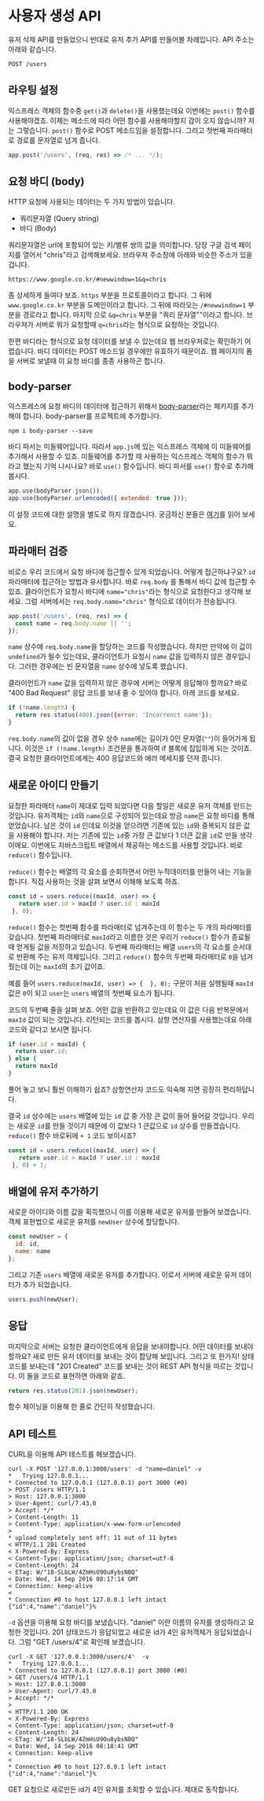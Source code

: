 사용자 생성 API
============

유저 삭제 API를 만들었으니 반대로 유저 추가 API를 만들어볼 차례입니다. API 주소는 아래와 같습니다.

```
POST /users
```


## 라우팅 설정

익스프레스 객체의 함수중 `get()`과 `delete()`을 사용했는데요 이번에는 `post()` 함수를 사용해야겠죠. 이제는 메소드에 따라 어떤 함수를 사용해야할지 감이 오지 않습니까? 저는 그렇습니다. `post()` 함수로 POST 메소드임을 설정합니다. 그리고 첫번째 파라매터로 경로를 문자열로 넘겨 줍니다.


```javascript
app.post('/users', (req, res) => /* ... */);
```


## 요청 바디 (body)

HTTP 요청에 사용되는 데이터는 두 가지 방법이 있습니다.

* 쿼리문자열 (Query string)
* 바디 (Body)

쿼리문자열은 url에 포함되어 있는 키/밸류 쌍의 값을 의미합니다. 당장 구글 검색 페이지를 열어서 "chris"라고 검색해보세요. 브라우져 주소창에 아래와 비슷한 주소가 있을 겁니다.


```
https://www.google.co.kr/#newwindow=1&q=chris
```

좀 상세하게 들여다 보죠. `https` 부분을 프로토콜이라고 합니다. 그 뒤에 `www.google.co.kr` 부분을 도메인이라고 합니다. 그 뒤에 따라오는 `/#newwindow=1` 부분을 경로라고 합니다. 마지막 으로 `&q=chris`  부분을 "쿼리 문자열""이라고 합니다. 브라우져가 서버로 뭐가 요청할때 `q=chris`라는 형식으로 요청하는 것입니다.

한편 바디라는 형식으로 요청 데이터를 보낼 수 있는데요 웹 브라우져로는 확인하기 어렵습니다. 바디 데이터는 POST 메소드일 경우에만 유효하기 때문이죠. 웹 페이지의 폼을 서버로 보낼때 이 요청 바디를 종종 사용하곤 합니다.


## body-parser

익스프레스에 요청 바디의 데이터에 접근하기 위해서 [body-parser](https://github.com/expressjs/body-parser)라는 패키지를 추가해야 합니다. body-parser를 프로젝트에 추가합니다.

```
npm i body-parser --save
```

바디 파서는 미들웨어입니다. 따라서 `app.js`에 있는 익스프레스 객체에 이 미들웨어를 추가해서 사용할 수 있죠. 미들웨어를 추가할 때 사용하는 익스프레스 객체의 함수가 뭐라고 했는지 기억 나시나요? 바로 `use()` 함수입니다. 바디 파서를 `use()` 함수로 추가해 봅시다.

```javascript
app.use(bodyParser.json());
app.use(bodyParser.urlencoded({ extended: true }));
```

이 설정 코드에 대한 설명을 별도로 하지 않겠습니다. 궁금하신 분들은 [여기](#)를 읽어 보세요.


## 파라매터 검증

비로소 우리 코드에서 요청 바디에 접근할수 있게 되었습니다. 어떻게 접근하냐구요? `id` 파라매터에 접근하는 방법과 유사합니다. 바로 `req.body` 를 통해서 바디 값에 접근할 수 있죠. 클라이언트가 요청시 바디에 `name="chris"`라는 형식으로 요청한다고 생각해 보세요. 그럼 서버에서는 `req.body.name="chris"` 형식으로 데이터가 전송됩니다.

```javascript
app.post('/users', (req, res) => {
  const name = req.body.name || '';
});
```

`name` 상수에 `req.body.name`을 할당하는 코드를 작성했습니다. 하지만 만약에 이 값이 `undefined`가 될수 있는데요, 클라이언트가 요청시 `name` 값을 입력하지 않은 경우입니다. 그러한 경우에는 빈 문자열을 `name` 상수에 넣도록 했습니다.

클라이언트가 `name` 값을 입력하지 않은 경우에 서버는 어떻게 응답해야 할까요? 바로 "400 Bad Request" 응답 코드를 보내 줄 수 있어야 합니다. 아래 코드를 보세요.

```javascript
if (!name.length) {
  return res.status(400).json({error: 'Incorrenct name'});
}
```

`req.body.name`의 값이 없을 경우 상수 `name`에는 길이가 0인 문자열(`""`)이 들어가게 됩니다. 이것은 `if (!name.length)` 조건문을 통과하여 if 블록에 집입하게 되는 것이죠. 결국 요청한 클라이언트에게는 400 응답코드와 에러 메세지를 던져 줍니다.


## 새로운 아이디 만들기

요청한 파라매터 `name`이 제대로 입력 되었다면 다음 할일은 새로운 유저 객체를 만드는 것입니다. 유저객체는 `id`와 `name`으로 구성되어 있는데요 방금 `name`은 요청 바디를 통해 얻었습니다. 남은 것이 `id` 인데요 이것을 얻으려면 기존에 있는 `id`와 중복되지 않은 값을 사용해야 합니다. 저는 기존에 있는 `id`중 가장 큰 값보다 1 더큰 값을 `id`로 만들 생각이에요. 이번에도 자바스크립트 배열에서 제공하는 메소드를 사용할 것입니다. 바로 `reduce()` 함수입니다.

`reduce()` 함수는 배열의 각 요소를 순회하면서 어떤 누적데이터를 만들어 내는 기능을 합니다. 직접 사용하는 것을 살펴 보면서 이해해 보도록 하죠.

```javascript
const id = users.reduce((maxId, user) => {
   return user.id > maxId ? user.id : maxId
 }, 0);
```

`reduce()` 함수는 첫번째 함수를 파라매터로 넘겨주는데 이 함수는 두 개의 파라매터를 갖습니다. 첫번째 파라매터로 `maxId`라고 이름한 것은 우리가 `reduce()` 함수가 종료될 때 얻게될 값을 저장하고 있습니다. 두번째 파라매터는 배열 `users`의 각 요소를 순서대로 반환해 주는 유저 객체입니다. 그리고 `reduce()` 함수의 두번째 파라매터로 `0`을 넘겨줬는데 이는 `maxId`의 초기 값이죠.

예를 들어 `users.reduce(maxId, user) => {  }, 0);` 구문이 처음 실행될때 `maxId` 값은 `0`이 되고 `user`는 `users` 배열의 첫번째 요소가 됩니다.

코드의 두번째 줄을 살펴 보죠. 어떤 값을 반환하고 있는데요 이 값은 다음 반복문에서 `maxId` 값이 되는 것입니다. 리턴되는 코드를 봅시다. 삼항 연산자를 사용했는데요 아래 코드와 같다고 보시면 됩니다.

```javascript
if (user.id > maxId) {
  return user.id;
} else {
  return maxId
}
```

풀어 놓고 보니 훨씬 이해하기 쉽죠? 삼항연산자 코드도 익숙해 지면 굉장히 편리하답니다.

결국 `id` 상수에는 `users` 배열에 있는 `id` 값 중 가장 큰 값이 들어 들어갈 것입니다. 우리는 새로운 `id`를 만들 것이기 때문에 이 값보다 1 큰값으로 `id` 상수를 만들겠습니다. `reduce()` 함수 바로뒤에 `+ 1` 코드 보이시죠?

```javascript
const id = users.reduce((maxId, user) => {
   return user.id > maxId ? user.id : maxId
 }, 0) + 1;
```


## 배열에 유저 추가하기

새로운 아이디와 이름 값을 획득했으니 이를 이용해 새로운 유저를 만들어 보겠습니다. 객체 표현법으로 새로운 유저를 `newUser` 상수에 할당합니다.

```javascript
const newUser = {
  id: id,
  name: name
};
```

그리고 기존 `users` 배열에 새로운 유저를 추가합니다. 이로서 서버에 새로운 유저 데이터가 추가 되었습니다.

```javascript
users.push(newUser);
```


## 응답

마지막으로 서버는 요청한 클라이언트에게 응답을 보내야합니다. 어떤 데이터를 보내야할까요? 새로 만든 유저 데이터를 보내는 것이 합당해 보입니다. 그리고 또 한가지! 상태코드를 보내는데 "201 Created" 코드를 보내는 것이 REST API 형식을 따르는 것입니다. 이 둘을 코드로 표현하면 아래와 같죠.

```javascript
return res.status(201).json(newUser);
```

함수 체이닝을 이용해 한 줄로 간단히 작성했습니다.


## API 테스트

CURL을 이용해 API 테스트를 해보겠습니다.

```
curl -X POST '127.0.0.1:3000/users' -d "name=daniel" -v
*   Trying 127.0.0.1...
* Connected to 127.0.0.1 (127.0.0.1) port 3000 (#0)
> POST /users HTTP/1.1
> Host: 127.0.0.1:3000
> User-Agent: curl/7.43.0
> Accept: */*
> Content-Length: 11
> Content-Type: application/x-www-form-urlencoded
>
* upload completely sent off: 11 out of 11 bytes
< HTTP/1.1 201 Created
< X-Powered-By: Express
< Content-Type: application/json; charset=utf-8
< Content-Length: 24
< ETag: W/"18-SLbLW/4ZmHsU9Ou8ybsNBQ"
< Date: Wed, 14 Sep 2016 08:17:14 GMT
< Connection: keep-alive
<
* Connection #0 to host 127.0.0.1 left intact
{"id":4,"name":"daniel"}%
```

`-d` 옵션을 이용해 요청 바디를 보냈습니다. "daniel" 이란 이름의 유저를 생성하라고 요청한 것입니다. 201 상태코드가 응답되었고 새로운 id가 4인 유저객체가 응답되었습니다. 그럼 "GET /users/4"로 확인해 보겠습니다.

```
curl -X GET '127.0.0.1:3000/users/4'  -v
*   Trying 127.0.0.1...
* Connected to 127.0.0.1 (127.0.0.1) port 3000 (#0)
> GET /users/4 HTTP/1.1
> Host: 127.0.0.1:3000
> User-Agent: curl/7.43.0
> Accept: */*
>
< HTTP/1.1 200 OK
< X-Powered-By: Express
< Content-Type: application/json; charset=utf-8
< Content-Length: 24
< ETag: W/"18-SLbLW/4ZmHsU9Ou8ybsNBQ"
< Date: Wed, 14 Sep 2016 08:18:41 GMT
< Connection: keep-alive
<
* Connection #0 to host 127.0.0.1 left intact
{"id":4,"name":"daniel"}%
```

GET 요청으로 새로만든 id가 4인 유저를 조회할 수 있습니다. 제대로 동작합니다.
